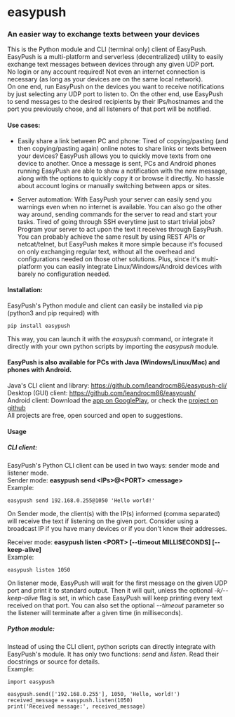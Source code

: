 # easypush
### An easier way to exchange texts between your devices


This is the Python module and CLI (terminal only) client of EasyPush.<br>
EasyPush is a multi-platform and serverless (decentralized) utility to easily exchange text messages between devices through any given UDP port.<br>
No login or any account required! Not even an internet connection is necessary (as long as your devices are on the same local network).<br>
On one end, run EasyPush on the devices you want to receive notifications by just selecting any UDP port to listen to. On the other end, use EasyPush to send messages to the desired recipients by their IPs/hostnames and the port you previously chose, and all listeners of that port will be notified.

#### Use cases:
- Easily share a link between PC and phone:
Tired of copying/pasting (and then copying/pasting again) online notes to share links or texts between your devices?
EasyPush allows you to quickly move texts from one device to another.
Once a message is sent, PCs and Android phones running EasyPush are able to show a notification with the new message, along with the options to quickly copy it or browse it directly. No hassle about account logins or manually switching between apps or sites.

- Server automation:
With EasyPush your server can easily send you warnings even when no internet is available. You can also go the other way around, sending commands for the server to read and start your tasks.
Tired of going through SSH everytime just to start trivial jobs? Program your server to act upon the text it receives through EasyPush. You can probably achieve the same result by using REST APIs or netcat/telnet, but EasyPush makes it more simple because it's focused on only exchanging regular text, without all the overhead and configurations needed on those other solutions. Plus, since it's multi-platform you can easily integrate Linux/Windows/Android devices with barely no configuration needed.

#### Installation:
EasyPush's Python module and client can easily be installed via pip (python3 and pip required) with
```
pip install easypush
```
This way, you can launch it with the *easypush* command, or integrate it directly with your own python scripts by importing the *easypush* module.

#### EasyPush is also available for PCs with Java (Windows/Linux/Mac) and phones with Android.
Java's CLI client and library: https://github.com/leandrocm86/easypush-cli/<br>
Desktop (GUI) client: https://github.com/leandrocm86/easypush/<br>
Android client: Download  the [app on GooglePlay](https://play.google.com/store/apps/details?id=lcm.easypush), or check the [project on github](https://github.com/leandrocm86/easypush-android)<br>
All projects are free, open sourced and open to suggestions.

#### Usage

##### CLI client:
EasyPush's Python CLI client can be used in two ways: sender mode and listener mode.<br>
Sender mode: **easypush send \<IPs\>@\<PORT\> \<message\>** <br>
Example:
```
easypush send 192.168.0.255@1050 'Hello world!'
```
On Sender mode, the client(s) with the IP(s) informed (comma separated) will receive the text if listening on the given port. Consider using a broadcast IP if you have many devices or if you don't know their addresses. <br>

Receiver mode: **easypush listen \<PORT\>  [--timeout MILLISECONDS] [--keep-alive]** <br>
Example:
```
easypush listen 1050
```
On listener mode, EasyPush will wait for the first message on the given UDP port and print it to standard output. Then it will quit, unless the optional *-k/--keep-alive* flag is set, in which case EasyPush will keep printing every text received on that port. You can also set the optional *--timeout* parameter so the listener will terminate after a given time (in milliseconds).<br>

##### Python module:
Instead of using the CLI client, python scripts can directly integrate with EasyPush's module. It has only two functions: *send* and *listen*. Read their docstrings or source for details.  
Example:
```
import easypush

easypush.send(['192.168.0.255'], 1050, 'Hello, world!')
received_message = easypush.listen(1050)
print('Received message:', received_message)
```